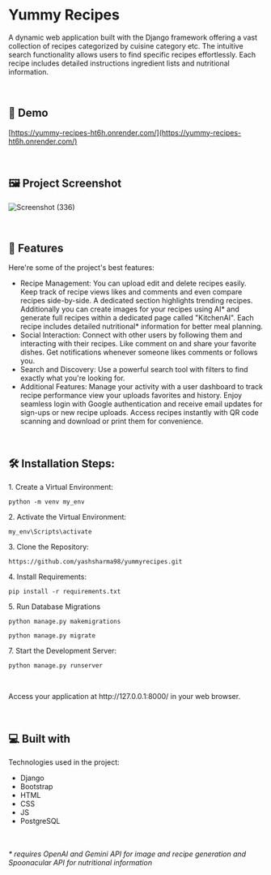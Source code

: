 <h1 id="title">Yummy Recipes</h1>

<p id="description">A dynamic web application built with the Django framework offering a vast collection of recipes categorized by cuisine category etc. The intuitive search functionality allows users to find specific recipes effortlessly. Each recipe includes detailed instructions ingredient lists and nutritional information.</p>

<br>

<h2>🚀 Demo</h2>

[https://yummy-recipes-ht6h.onrender.com/](https://yummy-recipes-ht6h.onrender.com/)

<br>

<h2>🖼️ Project Screenshot</h2>

  ![Screenshot (336)](https://github.com/user-attachments/assets/89290d89-a0ae-469a-8e5f-46aa36b9f121)

<br>  
  
<h2>🧐 Features</h2>

Here're some of the project's best features:

*   Recipe Management: You can upload edit and delete recipes easily. Keep track of recipe views likes and comments and even compare recipes side-by-side. A dedicated section highlights trending recipes. Additionally you can create images for your recipes using AI* and generate full recipes within a dedicated page called "KitchenAI". Each recipe includes detailed nutritional* information for better meal planning.
*   Social Interaction: Connect with other users by following them and interacting with their recipes. Like comment on and share your favorite dishes. Get notifications whenever someone likes comments or follows you.
*   Search and Discovery: Use a powerful search tool with filters to find exactly what you're looking for.
*   Additional Features: Manage your activity with a user dashboard to track recipe performance view your uploads favorites and history. Enjoy seamless login with Google authentication and receive email updates for sign-ups or new recipe uploads. Access recipes instantly with QR code scanning and download or print them for convenience.

<br>

<h2>🛠️ Installation Steps:</h2>

<p>1. Create a Virtual Environment:</p>

```
python -m venv my_env
```

<p>2. Activate the Virtual Environment:</p>

```
my_env\Scripts\activate
```

<p>3. Clone the Repository:</p>

```
https://github.com/yashsharma98/yummyrecipes.git
```

<p>4. Install Requirements:</p>

```
pip install -r requirements.txt
```

<p>5. Run Database Migrations</p>

```
python manage.py makemigrations
```

```
python manage.py migrate
```

<p>7. Start the Development Server:</p>

```
python manage.py runserver
```

<br>
<p>Access your application at http://127.0.0.1:8000/ in your web browser.</p>

<br>
  
<h2>💻 Built with</h2>

Technologies used in the project:

*   Django
*   Bootstrap
*   HTML
*   CSS
*   JS
*   PostgreSQL





<br> <br>
<i>* requires OpenAI and Gemini API for image and recipe generation and Spoonacular API for nutritional information </i>